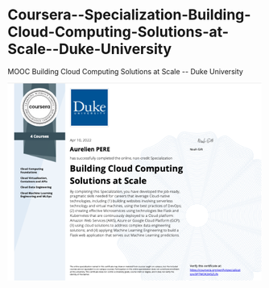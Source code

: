 # Coursera--Specialization-Building-Cloud-Computing-Solutions-at-Scale--Duke-University
MOOC Building Cloud Computing Solutions at Scale -- Duke University

![certificate](./certificate.png)
